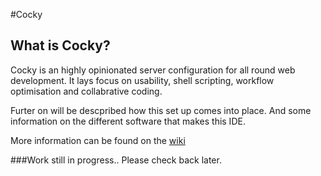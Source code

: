  
#Cocky

## What is Cocky?
Cocky is an highly opinionated server configuration for all round web development. It lays focus on usability, shell scripting, workflow optimisation and collabrative coding.

Furter on will be descpribed how this set up comes into place. 
And some information on the different software that makes this IDE.

More information can be found on the [wiki](github.com/RamonGebben/devstar/wiki)

###Work still in progress.. Please check back later.


